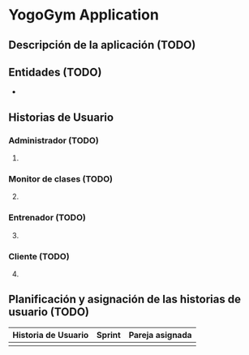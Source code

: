 # YogoGym Application 

## Descripción de la aplicación (TODO)

## Entidades (TODO)
* 

## Historias de Usuario
### Administrador (TODO)
1.
### Monitor de clases (TODO)
2. 
### Entrenador (TODO)
3. 
### Cliente (TODO)
4.

## Planificación y asignación de las historias de usuario (TODO)
| Historia de Usuario | Sprint | Pareja asignada |
| --- | --- | --- |
|   |   |   | 

